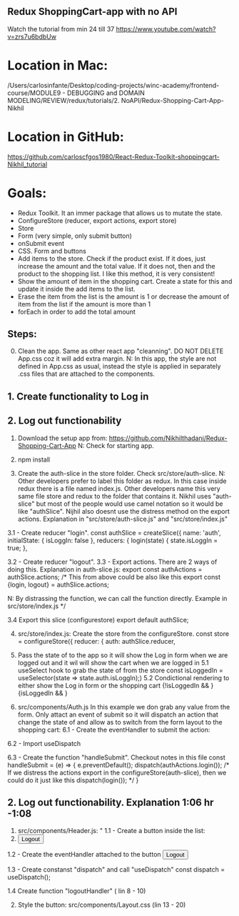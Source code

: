 ## Redux ShoppingCart-app with no API

Watch the tutorial from min 24 till 37
https://www.youtube.com/watch?v=zrs7u6bdbUw

# Location in Mac:
/Users/carlosinfante/Desktop/coding-projects/winc-academy/frontend-course/MODULE9 - DEBUGGING and DOMAIN MODELING/REVIEW/redux/tutorials/2. NoAPI/Redux-Shopping-Cart-App-Nikhil

# Location in GitHub:
https://github.com/carloscfgos1980/React-Redux-Toolkit-shoppingcart-Nikhil_tutorial

# Goals:
- Redux Toolkit. It an immer package that allows us to mutate the state. 
- ConfigureStore (reducer, export actions, export store)
- Store
- Form (very simple, only submit button)
- onSubmit event
- CSS. Form and buttons
- Add items to the store. Check if the product exist. If it does, just increase the amount and the total value. If it does not, then and the product to the shopping list. I like this method, it is very consistent!
- Show the amount of item in the shopping cart. Create a state for this and update it inside the add items to the list.
- Erase the item from the list is the amount is 1 or decrease the amount of item from the list if the amount is more than 1
- forEach in order to add the total amount



## Steps:

0. Clean the app. Same as other react app "cleanning". DO NOT DELETE App.css coz it will add extra margin.
   N: In this app, the style are not defined in App.css as usual, instead the style is applied in separately .css files that are attached to the components.

## 1. Create functionality to Log in

## 2. Log out functionability

1. Download the setup app from:
   https://github.com/Nikhilthadani/Redux-Shopping-Cart-App
   N: Check for starting app.

2. npm install

3. Create the auth-slice in the store folder. Check src/store/auth-slice.
   N: Other developers prefer to label this folder as redux.
   In this case inside redux there is a file named index.js. Other developers name this very same file store and redux to the folder that contains it.
   Nikhil uses "auth-slice" but most of the people would use camel notation so it would be like "authSlice".
   Nijhil also doesnt use the distress method on the export actions. Explanation in "src/store/auth-slice.js" and "src/store/index.js"

3.1 - Create reducer "login".
const authSlice = createSlice({
    name: 'auth',
    initialState: { isLoggIn: false },
    reducers: {
        login(state) {
            state.isLoggIn = true;
        },

3.2 - Create reducer "logout".
3.3 - Export actions. There are 2 ways of doing this. Explanation in auth-slice.js:
export const authActions = authSlice.actions;
/*
This from above could be also like this
export const {login, logout} = authSlice.actions;

N: By distrassing the function, we can call the function directly. Example in src/store/index.js
*/

3.4 Export this slice (configurestore)
export default authSlice;

4. src/store/index.js: Create the store from the configureStore.
const store = configureStore({
    reducer: {
        auth: authSlice.reducer,

5. Pass the state of <isLogging> to the app so it will show the Log in form when we are logged out and it wil will show the cart when we are logged in
5.1 useSelect hook to grab the state of <isLoggIn> from the store
  const isLoggedIn = useSelector(state => state.auth.isLoggIn);)
5.2 Condictional rendering to either show the Log in form or the shopping cart
      {!isLoggedIn && <Auth />}
      {isLoggedIn && <Layout />}


6. src/components/Auth.js In this example we don grab any value from the form. Only attact an event of submit so it will dispatch an action that change the state of <isLoggIn> and allow as to switch from the form layout to the shopping cart:
6.1 - Create the eventHandler to submit the action:
<form onSubmit={handleSubmit}>

6.2 - Import useDispatch

6.3 - Create the function "handleSubmit". Checkout notes in this file
  const handleSubmit = (e) => {
    e.preventDefault();
    dispatch(authActions.login());
    /* If we distress the actions export in the configureStore(auth-slice), then we could do it just like this
    dispatch(login());
    */
  }

## 2. Log out functionability. Explanation 1:06 hr -1:08

1. src/components/Header.js: "
1.1 - Create a button inside the list:
   <li>
   <button className="logout-btn">Logout</button>
   </li>
1.2 - Create the eventHandler attached to the button
<button onClick={logoutHandler} className="logout-btn">Logout</button>

1.3 - Create constanst "dispatch" and call "useDispatch"
const dispatch = useDispatch();

1.4 Create function "logoutHandler" ( lin 8 - 10)

2. Style the button:
   src/components/Layout.css (lin 13 - 20)
